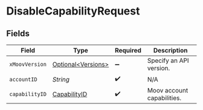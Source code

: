 # DisableCapabilityRequest


## Fields

| Field                                                      | Type                                                       | Required                                                   | Description                                                |
| ---------------------------------------------------------- | ---------------------------------------------------------- | ---------------------------------------------------------- | ---------------------------------------------------------- |
| `xMoovVersion`                                             | [Optional\<Versions>](../../models/components/Versions.md) | :heavy_minus_sign:                                         | Specify an API version.                                    |
| `accountID`                                                | *String*                                                   | :heavy_check_mark:                                         | N/A                                                        |
| `capabilityID`                                             | [CapabilityID](../../models/components/CapabilityID.md)    | :heavy_check_mark:                                         | Moov account capabilities.                                 |